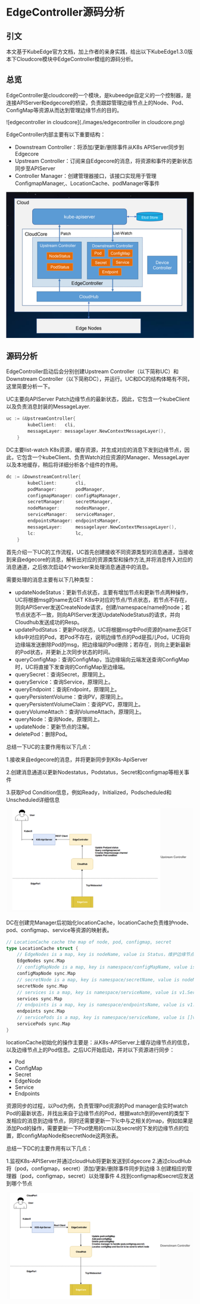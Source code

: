 # EdgeController源码分析

## 引文

本文基于KubeEdge官方文档，加上作者的亲身实践，给出以下KubeEdge1.3.0版本下Cloudcore模块中EdgeController模组的源码分析。

## 总览

EdgeController是cloudcore的一个模块，是kubeedge自定义的一个控制器，是连接APIServer和edgecore的桥梁，负责跟踪管理边缘节点上的Node、Pod、ConfigMap等资源从而达到管理边缘节点的目的。

![edgecontroller in cloudcore](./images/edgecontroller in cloudcore.png)

EdgeController内部主要有以下重要结构：

- Downstream Controller：将添加/更新/删除事件从K8s APIServer同步到Edgecore
- Upstream Controller：订阅来自Edgecore的消息，将资源和事件的更新状态同步至APIServer
- Controller Manager：创建管理器接口，该接口实现用于管理ConfigmapManager,、LocationCache、podManager等事件

![edgeController](./images/edgeController.png)

## 源码分析

EdgeController启动后会分别创建Upstream Controller（以下简称UC）和Downstream Controller（以下简称DC），并运行。UC和DC的结构体略有不同，这里简要分析一下。

UC主要向APIServer Patch边缘节点的最新状态，因此，它包含一个kubeClient以及负责消息封装的MessageLayer.

```go
uc := &UpstreamController{
		kubeClient:   cli,
		messageLayer: messagelayer.NewContextMessageLayer(),
	}
```

DC主要list-watch K8s资源，缓存资源，并生成对应的消息下发到边缘节点，因此，它包含一个kubeClient、负责Watch对应资源的Manager、MessageLayer以及本地缓存，稍后将详细分析各个组件的作用。

```go
dc := &DownstreamController{
		kubeClient:       cli,
		podManager:       podManager,
		configmapManager: configMapManager,
		secretManager:    secretManager,
		nodeManager:      nodesManager,
		serviceManager:   serviceManager,
		endpointsManager: endpointsManager,
		messageLayer:     messagelayer.NewContextMessageLayer(),
		lc:               lc,
	}
```

首先介绍一下UC的工作流程，UC首先创建接收不同资源类型的消息通道，当接收到来自edgecore的消息，解析出对应的资源类型和操作方法,并将消息传入对应的消息通道，之后依次启动4个worker来处理消息通道中的消息。

需要处理的消息主要有以下几种类型：

- updateNodeStatus：更新节点状态，主要有增加节点和更新节点两种操作，UC将根据msg的name去GET K8s中对应的节点/节点状态，若节点不存在，则向APIServer发送CreateNode请求，创建/namespace/name的node；若节点状态不一致，则向APIServer发送UpdateNodeStatus的请求，并向Cloudhub发送成功的Resp。
- updatePodStatus：更新Pod状态，UC将根据msg中Pod资源的name去GET k8s中对应的Pod，若Pod不存在，说明边缘节点的Pod是孤儿Pod，UC将向边缘端发送删除Pod的msg，把边缘端的Pod删除；若存在，则向上更新最新的Pod状态，并更新上次同步状态的时间。
- queryConfigMap：查询ConfigMap，当边缘端向云端发送查询ConfigMap时，UC将直接下发查询的ConfigMap至边缘端。
- querySecret：查询Secret，原理同上。
- queryService：查询Service，原理同上。
- queryEndpoint：查询Endpoint，原理同上。
- queryPersistentVolume：查询PV，原理同上。
- queryPersistentVolumeClaim：查询PVC，原理同上。
- queryVolumeAttach：查询VolumeAttach，原理同上。
- queryNode：查询Node，原理同上。
- updateNode：更新节点的注解。
- deletePod：删除Pod。

总结一下UC的主要作用有以下几点：

1.接收来自edgecore的消息，并将更新同步到K8s-ApiServer

2.创建消息通道以更新Nodestatus，Podstatus，Secret和configmap等相关事件

3.获取Pod Condition信息，例如Ready，Initialized，Podscheduled和Unscheduled详细信息

![uc](./images/uc.png)

DC在创建完Manager后初始化locationCache，locationCache负责维护node、pod、configmap、service等资源的映射表。

```go
// LocationCache cache the map of node, pod, configmap, secret
type LocationCache struct {
	// EdgeNodes is a map, key is nodeName, value is Status，维护边缘节点的状态
	EdgeNodes sync.Map
	// configMapNode is a map, key is namespace/configMapName, value is nodeName，维护configMap下发的边缘节点的位置
	configMapNode sync.Map
	// secretNode is a map, key is namespace/secretName, value is nodeName，维护secret下发的边缘节点的位置
	secretNode sync.Map
	// services is a map, key is namespace/serviceName, value is v1.Service，维护service name到实体的映射
	services sync.Map
	// endpoints is a map, key is namespace/endpointsName, value is v1.endpoints，维护endpoint name到实体的映射
	endpoints sync.Map
	// servicePods is a map, key is namespace/serviceName, value is []v1.Pod，维护service name到Pod列表的映射
	servicePods sync.Map
}
```

locationCache初始化的操作主要是：从K8s-APIServer上缓存边缘节点的信息，以及边缘节点上的Pod信息。之后UC开始启动，并对以下资源进行同步：

- Pod
- ConfigMap
- Secret
- EdgeNode
- Service
- Endpoints

资源同步的过程，以Pod为例，负责管理Pod资源的Pod manager会实时watch Pod的最新状态，并找出来自于边缘节点的Pod，根据watch到的event的类型下发相应的消息到边缘节点，同时还需要更新一下lc中与之相关的map，例如如果是添加Pod的操作，需要更新一下Pod使用的cm以及secret的下发的边缘节点的位置，即configMapNode和secretNode这两张表。

总结一下DC的主要作用有以下几点：

1.监视K8s-APIServer并通过cloudHub将更新发送到Edgecore
2.通过cloudHub将（pod，configmap，secret）添加/更新/删除事件同步到边缘
3.创建相应的管理器（pod，configmap，secret）以处理事件
4.找到configmap和secret应发送到哪个节点

![dc](./images/dc.png)